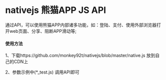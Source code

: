 # nativejs 熊猫APP JS API

通过API，可以使用熊猫APP内部诸多功能，如：登陆、支付、使用外部浏览器打开web页面、分享、阻断APP滑动等;

#### 使用方法

1、下载https://github.com/monkey92t/nativejs/blob/master/native.js 放到自己的CDN上

2、参数示例中(*_test.js) 调用API即可
